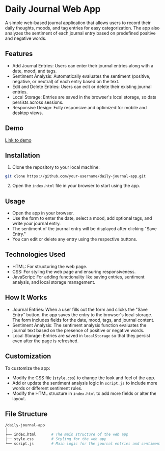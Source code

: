 # Daily Journal Web App

A simple web-based journal application that allows users to record their daily thoughts, moods, and tag entries for easy categorization. The app also analyzes the sentiment of each journal entry based on predefined positive and negative words.

## Features

- Add Journal Entries: Users can enter their journal entries along with a date, mood, and tags.
- Sentiment Analysis: Automatically evaluates the sentiment (positive, negative, or neutral) of each entry based on the text.
- Edit and Delete Entries: Users can edit or delete their existing journal entries.
- Local Storage: Entries are saved in the browser's local storage, so data persists across sessions.
- Responsive Design: Fully responsive and optimized for mobile and desktop views.

## Demo
[Link to demo]()

## Installation
1. Clone the repository to your local machine:
```bash 
git clone https://github.com/your-username/daily-journal-app.git
```
2. Open the `index.html` file in your browser to start using the app.

## Usage
- Open the app in your browser.
- Use the form to enter the date, select a mood, add optional tags, and write your journal entry.
- The sentiment of the journal entry will be displayed after clicking "Save Entry."
- You can edit or delete any entry using the respective buttons.


## Technologies Used
- HTML: For structuring the web page.
- CSS: For styling the web page and ensuring responsiveness.
- JavaScript: For adding functionality like saving entries, sentiment analysis, and local storage management.

## How It Works
- Journal Entries: When a user fills out the form and clicks the "Save Entry" button, the app saves the entry to the browser's local storage. The form includes fields for the date, mood, tags, and journal content.
- Sentiment Analysis: The sentiment analysis function evaluates the journal text based on the presence of positive or negative words.
- Local Storage: Entries are saved in `localStorage` so that they persist even after the page is refreshed.

## Customization
To customize the app:
- Modify the CSS file (`style.css`) to change the look and feel of the app.
- Add or update the sentiment analysis logic in `script.js` to include more words or different sentiment rules.
- Modify the HTML structure in `index.html` to add more fields or alter the layout.

## File Structure
```bash
/daily-journal-app
│
├── index.html       # The main structure of the web app
├── style.css        # Styling for the web app
└── script.js        # Main logic for the journal entries and sentiment analysis
```
